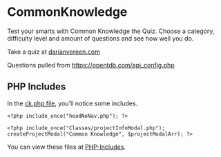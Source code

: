 # CommonKnowledge
Test your smarts with Common Knowledge the Quiz.
Choose a category, difficulty level and amount of questions and see how well you do.

Take a quiz at [darianvereen.com](https://darianvereen.com/HTML_PHP/projects/ckQuiz/ck.php)

Questions pulled from https://opentdb.com/api_config.php

## PHP Includes
In the [ck.php file](https://github.com/dvereen1/CommonKnowledge/blob/main/ck.php), you'll notice some includes.

`<?php include_once("headNoNav.php"); ?>`

`<?php include_once("Classes/projectInfoModal.php");
       createProjectModal("Common Knowledge", $projectModalArr);
  ?>`
  
You can view these files at [PHP-Includes](https://github.com/dvereen1/PHP-Includes).
